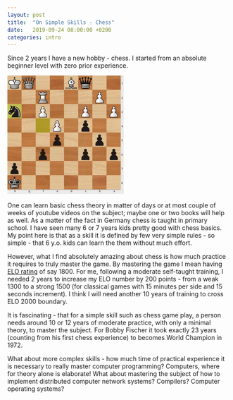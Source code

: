 ```yaml
---
layout: post
title:  "On Simple Skills - Chess"
date:   2019-09-24 08:00:00 +0200
categories: intro
---
```


Since 2 years I have a new hobby - chess. I started from an absolute beginner level with
zero prior experience.

![chess](/assets/chess.png)

One can learn basic chess theory in matter of days or at most couple of weeks
of youtube videos on the subject; maybe one or two books will help as well. As
a matter of the fact in Germany chess is taught in primary school. I have seen
many 6 or 7 years kids pretty good with chess basics. My point here is that as
a skill it is defined by few very simple rules - so simple - that 6 y.o.
kids can learn the them without much effort.

However, what I find absolutely amazing about chess is how much practice it
requires to truly master the game. By mastering the game I mean having [ELO
rating](https://en.wikipedia.org/wiki/Chess_rating_system#Elo_rating_system)
of  say 1800. For me, following a moderate self-taught training, I needed 2
years to increase my ELO number by 200 points - from a weak 1300 to a strong
1500 (for classical games with 15 minutes per side and 15 seconds increment).
I think I will need another 10 years of training to cross ELO 2000 boundary.

It is fascinating - that for a simple skill such as chess game play, a person
needs around 10 or 12 years of moderate practice, with only a minimal theory,
to master the subject. For Bobby Fischer it took exactly 23 years (counting
from his first chess experience) to becomes World Champion in 1972.

What about more complex skills - how much time of practical experience it is
necessary to really master computer programming? Computers, where for theory
alone is elaborate! What about mastering the subject of how to implement
distributed computer network systems? Compilers? Computer operating systems?
